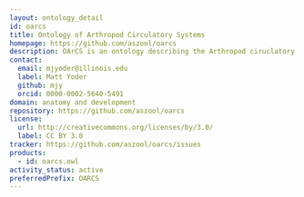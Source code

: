 ```yaml
---
layout: ontology_detail
id: oarcs
title: Ontology of Arthropod Circulatory Systems
homepage: https://github.com/aszool/oarcs
description: OArCS is an ontology describing the Arthropod ciruclatory system.
contact:
  email: mjyoder@illinois.edu
  label: Matt Yoder
  github: mjy
  orcid: 0000-0002-5640-5491
domain: anatomy and development
repository: https://github.com/aszool/oarcs
license:
  url: http://creativecommons.org/licenses/by/3.0/
  label: CC BY 3.0
tracker: https://github.com/aszool/oarcs/issues
products:
  - id: oarcs.owl
activity_status: active
preferredPrefix: OARCS
---
```


